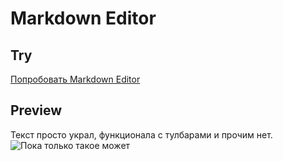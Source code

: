 # Markdown Editor
## Try
[Попробовать Markdown Editor](https://tokhichevsky.github.io/markdown-editor/)
## Preview
Текст просто украл, функционала с тулбарами и прочим нет.
![Пока только такое может](https://github.com/tokhichevsky/markdown-editor/blob/master/preview.png)
